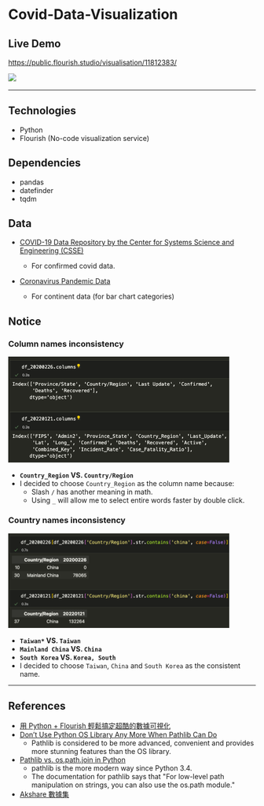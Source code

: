 # Covid-Data-Visualization

## Live Demo
https://public.flourish.studio/visualisation/11812383/

<img src="img/covid_viz.gif" width="600"/>

---

## Technologies
- Python
- Flourish (No-code visualization service)

## Dependencies
- pandas
- datefinder
- tqdm

## Data
- [COVID-19 Data Repository by the Center for Systems Science and Engineering (CSSE)](https://github.com/CSSEGISandData/COVID-19/tree/master/csse_covid_19_data/csse_covid_19_daily_reports)
  - For confirmed covid data.

- [Coronavirus Pandemic Data](https://ourworldindata.org/coronavirus)
  - For continent data (for bar chart categories)

## Notice

### Column names inconsistency

<img src="img/cols.png" width="450"/>

- **`Country_Region` VS. `Country/Region`**
- I decided to choose `Country_Region` as the column name because:
  - Slash `/` has another meaning in math.
  - Using `_` will allow me to select entire words faster by double click.

### Country names inconsistency

<img src="img/china.png" width="450"/>

- **`Taiwan*` VS. `Taiwan`**
- **`Mainland China` VS. `China`**
- **`South Korea`	VS. `Korea, South`**
- I decided to choose `Taiwan`, `China` and `South Korea` as the consistent name.

---

## References
- [用 Python + Flourish 輕鬆搞定超酷的數據可視化](https://zhuanlan.zhihu.com/p/123309549?utm_id=0)
- [Don’t Use Python OS Library Any More When Pathlib Can Do](https://towardsdatascience.com/dont-use-python-os-library-any-more-when-pathlib-can-do-141fefb6bdb5)
  - Pathlib is considered to be more advanced, convenient and provides more stunning features than the OS library.
- [Pathlib vs. os.path.join in Python](https://stackoverflow.com/questions/67112343/pathlib-vs-os-path-join-in-python)
  - pathlib is the more modern way since Python 3.4. 
  - The documentation for pathlib says that "For low-level path manipulation on strings, you can also use the os.path module."
- [Akshare 數據集](https://www.akshare.xyz/tutorial.html#id1)
